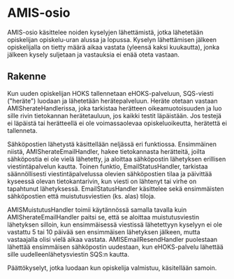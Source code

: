 # AMIS-osio

AMIS-osio käsittelee noiden kyselyjen lähettämistä, jotka lähetetään opiskelijan
opiskelu-uran alussa ja lopussa. Kyselyn lähettämisen jälkeen opiskelijalla on
tietty määrä aikaa vastata (yleensä kaksi kuukautta), jonka jälkeen kysely
suljetaan ja vastauksia ei enää oteta vastaan.

## Rakenne

Kun uuden opiskelijan HOKS tallennetaan eHOKS-palveluun, SQS-viesti ("heräte")
luodaan ja lähetetään herätepalveluun. Heräte otetaan vastaan
AMISherateHandlerissa, joka tarkistaa herätteen oikeamuotoisuuden ja luo sille
rivin tietokannan herätetauluun, jos kaikki testit läpäistään. Jos testejä ei
läpäistä tai herätteellä ei ole voimassaolevaa opiskeluoikeutta, herätettä ei
tallenneta.

Sähköpostien lähetystä käsittellään neljässä eri funktiossa. Ensimmäinen niistä,
AMISherateEmailHandler, hakee tietokannasta herätteitä, joilta sähköpostia ei
ole vielä lähetetty, ja aloittaa sähköpostin lähetyksen erillisen
viestintäpalvelun kautta. Toinen funktio, EmailStatusHandler, tarkistaa
säännöllisesti viestintäpalvelussa olevien sähköpostien tilaa ja päivittää
kyseessä olevan tietokantarivin, kun viesti on lähtenyt tai virhe on tapahtunut
lähetyksessä. EmailStatusHandler käsittelee sekä ensimmäisten sähköpostien että
muistutusviestien (ks. alas) tiloja.

AMISMuistutusHandler toimii käytännössä samalla tavalla kuin
AMISherateEmailHandler paitsi se, että se aloittaa muistutusviestin lähetyksen
silloin, kun ensimmäisessä viestissä lähetettyyn kyselyyn ei ole vastattu 5 tai
10 päivää sen ensimmäisen lähetyksen jälkeen, mutta vastaajalla olisi vielä
aikaa vastata. AMISEmailResendHandler puolestaan lähettää ensimmäisen
sähköpostin uudestaan, kun eHOKS-palvelu lähettää sille uudelleenlähetysviestin
SQS:n kautta.

Päättökyselyt, jotka luodaan kun opiskelija valmistuu, käsitellään samoin.
